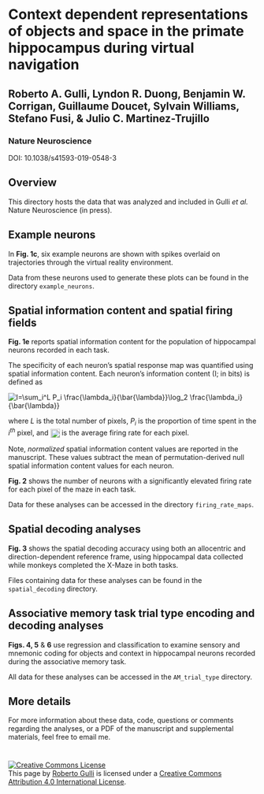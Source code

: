 # Context dependent representations of objects and space in the primate hippocampus during virtual navigation
## Roberto A. Gulli, Lyndon R. Duong, Benjamin W. Corrigan, Guillaume Doucet, Sylvain Williams, Stefano Fusi, & Julio C. Martinez-Trujillo

### Nature Neuroscience
DOI: 10.1038/s41593-019-0548-3

## Overview

This directory hosts the data that was analyzed and included in Gulli _et al._ Nature Neuroscience (in press). 

## Example neurons

In **Fig. 1c**, six example neurons are shown with spikes overlaid on trajectories through the virtual reality environment. 

Data from these neurons used to generate these plots can be found in the directory `example_neurons`.


## Spatial information content and spatial firing fields

**Fig. 1e** reports spatial information content for the population of hippocampal neurons recorded in each task. 

The specificity of each neuron’s spatial response map was quantified using spatial information content. Each neuron’s information content (I; in bits) is defined as

<img src="https://latex2image.joeraut.com/output/img-3add55d7ad3f6fed.png" align="center" border="0" alt="I=\sum_i^L P_i \frac{\lambda_i}{\bar{\lambda}}\log_2  \frac{\lambda_i}{\bar{\lambda}}" />

where _L_ is the total number of pixels, _P<sub>i<sub>_ is the proportion of time spent in the _i<sup>th<sup>_ pixel, and <img src="http://www.sciweavers.org/tex2img.php?eq=%5Clambda_i&bc=White&fc=Black&im=jpg&fs=12&ff=arev&edit=0" align="center" border="0" alt="\lambda_i" width="19" height="18" /> is the average firing rate for each pixel. 

Note, _normalized_ spatial information content values are reported in the manuscript. These values subtract the mean of permutation-derived null spatial information content values for each neuron. 


**Fig. 2** shows the number of neurons with a significantly elevated firing rate for each pixel of the maze in each task. 

Data for these analyses can be accessed in the directory `firing_rate_maps`.  

## Spatial decoding analyses

**Fig. 3** shows the spatial decoding accuracy using both an allocentric and direction-dependent reference frame, using hippocampal data collected while monkeys completed the X-Maze in both tasks.  

Files containing data for these analyses can be found in the `spatial_decoding` directory. 


## Associative memory task trial type encoding and decoding analyses

**Figs. 4, 5** & **6** use regression and classification to examine sensory and mnemonic coding for objects and context in hippocampal neurons recorded during the associative memory task. 

All data for these analyses can be accessed in the `AM_trial_type` directory. 

## More details

For more information about these data, code, questions or comments regarding the analyses, or a PDF of the manuscript and supplemental materials, feel free to email me. 


#
<a rel="license" href="https://creativecommons.org/licenses/by/4.0/"><img alt="Creative Commons License" style="border-width:0" src="http://i.creativecommons.org/l/by/4.0/88x31.png" /></a><br /><span xmlns:dct="http://purl.org/dc/terms/" property="dct:title">This page</span> by <a xmlns:cc="http://creativecommons.org/ns#" href="https://robertogulli.com/data" property="cc:attributionName" rel="cc:attributionURL">Roberto Gulli</a> is licensed under a <a rel="license" href="https://creativecommons.org/licenses/by/4.0/legalcode">Creative Commons Attribution 4.0 International License</a>.
